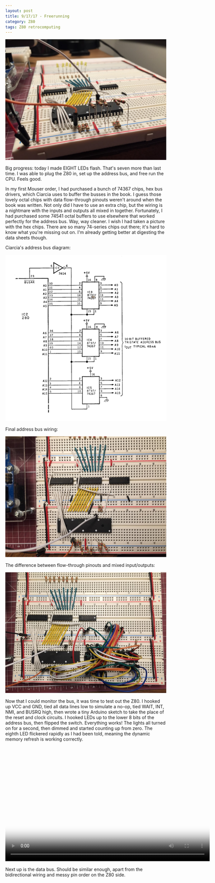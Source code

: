 ```yaml
---
layout: post
title: 9/17/17 - Freerunning
category: Z80
tags: Z80 retrocomputing
---
```


![Top pic](/images/posts/2017-09-17/top_pic.jpg)

Big progress: today I made EIGHT LEDs flash. That's seven more than
last time. I was able to plug the Z80 in, set up the address
bus, and free run the CPU. Feels good.
<!--break-->

In my first Mouser order, I had purchased a bunch of 74367 chips, hex
bus drivers, which Ciarcia uses to buffer the busses in the book. I
guess those lovely octal chips with data flow-through pinouts weren't
around when the book was written. Not only did I have to use an extra
chip, but the wiring is a nightmare with the inputs and outputs all
mixed in together. Fortunately, I had purchased some 74541 octal
buffers to use elsewhere that worked perfectly for the address
bus. Way, way cleaner. I wish I had taken a picture with the hex
chips. There are so many 74-series chips out there; it's hard to know
what you're missing out on. I'm already getting better at digesting
the data sheets though.

Ciarcia's address bus diagram:

![diagram](/images/posts/2017-09-17/diagram.png)

Final address bus wiring:

![address bus](/images/posts/2017-09-17/closeup.jpg)

The difference between flow-through pinouts and mixed input/outputs:

![messy bus](/images/posts/2017-09-17/messy_bus.jpg)

Now that I could monitor the bus, it was time to test out the Z80. I
hooked up VCC and GND, tied all data lines low to simulate a no-op,
tied WAIT, INT, NMI, and BUSRQ high, then wrote a tiny Arduino sketch
to take the place of the reset and clock circuits. I hooked LEDs up to
the lower 8 bits of the address bus, then flipped the
switch. Everything works! The lights all turned on for a second, then
dimmed and started counting up from zero. The eighth LED flickered
rapidly as I had been told, meaning the dynamic memory refresh is
working correctly.

<div class="video_container">
  <video controls="controls" allowfullscreen="true" width="640" height="360"
  poster="/images/posts/2017-09-17/free_run.jpg">
    <source src="/images/posts/2017-09-17/vid.MOV" type="video/mp4">
  </video>
</div>

Next up is the data bus. Should be similar enough, apart from the
bidirectional wiring and messy pin order on the Z80 side.
